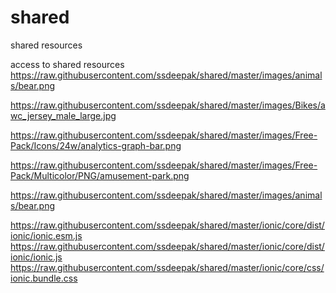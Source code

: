 # shared

shared resources

access to shared resources
https://raw.githubusercontent.com/ssdeepak/shared/master/images/animals/bear.png

https://raw.githubusercontent.com/ssdeepak/shared/master/images/Bikes/awc_jersey_male_large.jpg

https://raw.githubusercontent.com/ssdeepak/shared/master/images/Free-Pack/Icons/24w/analytics-graph-bar.png

https://raw.githubusercontent.com/ssdeepak/shared/master/images/Free-Pack/Multicolor/PNG/amusement-park.png

https://raw.githubusercontent.com/ssdeepak/shared/master/images/animals/bear.png


https://raw.githubusercontent.com/ssdeepak/shared/master/ionic/core/dist/ionic/ionic.esm.js 
https://raw.githubusercontent.com/ssdeepak/shared/master/ionic/core/dist/ionic/ionic.js 
https://raw.githubusercontent.com/ssdeepak/shared/master/ionic/core/css/ionic.bundle.css